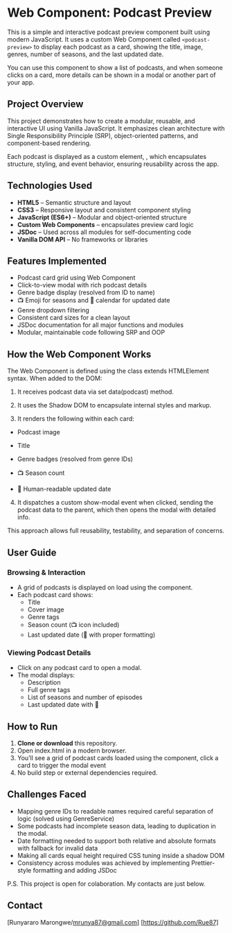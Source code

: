 # Web Component: Podcast Preview

This is a simple and interactive podcast preview component built using modern JavaScript. It uses a custom Web Component called `<podcast-preview>` to display each podcast as a card, showing the title, image, genres, number of seasons, and the last updated date.

You can use this component to show a list of podcasts, and when someone clicks on a card, more details can be shown in a modal or another part of your app.

## Project Overview

This project demonstrates how to create a modular, reusable, and interactive UI using Vanilla JavaScript. It emphasizes clean architecture with Single Responsibility Principle (SRP), object-oriented patterns, and component-based rendering.

Each podcast is displayed as a custom element, <podcast-preview>, which encapsulates structure, styling, and event behavior, ensuring reusability across the app.

## Technologies Used

- **HTML5** – Semantic structure and layout
- **CSS3** – Responsive layout and consistent component styling
- **JavaScript (ES6+)** – Modular and object-oriented structure
- **Custom Web Components** – <podcast-preview> encapsulates preview card logic
- **JSDoc** – Used across all modules for self-documenting code
- **Vanilla DOM API** – No frameworks or libraries

## Features Implemented

-  Podcast card grid using Web Component <podcast-preview>
-  Click-to-view modal with rich podcast details
-  Genre badge display (resolved from ID to name)
-  📺 Emoji for seasons and 📅 calendar for updated date
-  Genre dropdown filtering
-  Consistent card sizes for a clean layout
-  JSDoc documentation for all major functions and modules
-  Modular, maintainable code following SRP and OOP 

## How the Web Component Works

The <podcast-preview> Web Component is defined using the class extends HTMLElement syntax. When added to the DOM:

1. It receives podcast data via set data(podcast) method.

2. It uses the Shadow DOM to encapsulate internal styles and markup.

3. It renders the following within each card:

  - Podcast image

  - Title

  - Genre badges (resolved from genre IDs)

  - 📺 Season count

  - 📅 Human-readable updated date

4. It dispatches a custom show-modal event when clicked, sending the podcast data to the parent, which    then opens the modal with detailed info.

This approach allows full reusability, testability, and separation of concerns.

## User Guide

### Browsing & Interaction

- A grid of podcasts is displayed on load using the <podcast-preview> component.
- Each podcast card shows:
  - Title
  - Cover image
  - Genre tags
  - Season count (📺 icon included)
  - Last updated date (📅 with proper formatting)

### Viewing Podcast Details

- Click on any podcast card to open a modal.
- The modal displays:
  - Description
  - Full genre tags
  - List of seasons and number of episodes
  - Last updated date with 📅

## How to Run

1. **Clone or download** this repository.
2. Open index.html in a modern browser.
3. You’ll see a grid of podcast cards loaded using the component, click a card to trigger the modal event
4. No build step or external dependencies required.

## Challenges Faced

- Mapping genre IDs to readable names required careful separation of logic (solved using GenreService)
- Some podcasts had incomplete season data, leading to duplication in the modal.
- Date formatting needed to support both relative and absolute formats with fallback for invalid data
- Making all cards equal height required CSS tuning inside a shadow DOM
- Consistency across modules was achieved by implementing Prettier-style formatting and adding JSDoc

P.S. This project is open for colaboration. My contacts are just below.

## Contact

[Runyararo Marongwe/mrunya87@gmail.com] [https://github.com/Rue87]



